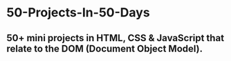 # 50-Projects-In-50-Days
## 50+ mini projects in HTML, CSS & JavaScript that relate to the DOM (Document Object Model).
